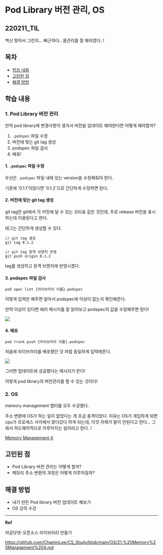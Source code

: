﻿# Pod Library 버전 관리, OS

## 220211_TIL

백신 맞아서 그런지... 뻐근하다.. 몸관리를 잘 해야겠다..!

## 목차 
- [학습 내용](#학습-내용) 
- [고민된 점](#고민된-점)
- [해결 방법](#해결-방법)


## 학습 내용

### 1. Pod Library 버전 관리 

만약 pod library에 변경사항이 생겨서 버전을 업데이트 해야한다면 어떻게 해야할까? 

1. `.podspec` 파일 수정 
2. 버전에 맞는 git tag 생성
3. podspec 파일 검사
4. 배포!

#### 1.  `.podspec` 파일 수정 

우선은  `.podspec` 파일 내에 있는 version을 수정해줘야 한다. 

기존에 '0.1.1'이었다면 '0.1.2'으로 간단하게 수정하면 된다. 

#### 2. 버전에 맞는 git tag 생성

git tag란 git에서 각 커밋에 달 수 있는 꼬리표 같은 것인데, 주로 release 버전을 표시하는데 이용된다고 한다. 

태그는 간단하게 생성할 수 있다. 

```
// git tag 생성
git tag 0.1.2

// git tag 원격 브랜치 반영
git push origin 0.1.2
```

tag를 생성하고 원격 브랜치에 반영시켰다. 

#### 3. podspec 파일 검사

```
pod spec lint {라이브러리 이름}.podspec
```

이렇게 입력만 해주면 알아서 podspec에 이상이 없는지 확인해준다. 

만약 이상이 있다면 에러 메시지를 잘 읽어보고 podspec의 값을 수정해주면 된다! 

![](https://i.imgur.com/wd6kSQI.png)

#### 4. 배포

```
pod trunk push {라이브러리 이름}.podspec
```

처음에 라이브러리를 배포했던 것 처럼 동일하게 입력해준다. 

![](https://i.imgur.com/KQp5OG8.png)

그러면 업데이트에 성공했다는 메시지가 뜬다! 

이렇게 pod library의 버전관리를 할 수 있는 것이다! 


### 2. OS 

memory management 챕터를 모두 수강했다. 

주소 변환에 OS가 하는 일이 없었다는 게 조금 충격이었다. 이유는 OS가 개입하게 되면 cpu가 프로세스 사이에서 왔다갔다 하게 되는데, 이것 자체가 말이 안된다고 한다... 그래서 하드웨어적으로 이루어지는 일이라고 한다..!

[Memory Management 4](https://github.com/ChaminLee/CS_Study/blob/main/OS/21.%20Memory%20Management%204.md)

## 고민된 점 
- Pod Library 버전 관리는 어떻게 할까?
- 메모리 주소 변환의 과정은 어떻게 이루어질까?

## 해결 방법 
- 내가 만든 Pod library 버전 업데이트 해보기
- OS 강의 수강 
---

**Ref**

야곰닷넷-오픈소스 라이브러리 만들기

https://github.com/ChaminLee/CS_Study/blob/main/OS/21.%20Memory%20Management%204.md
